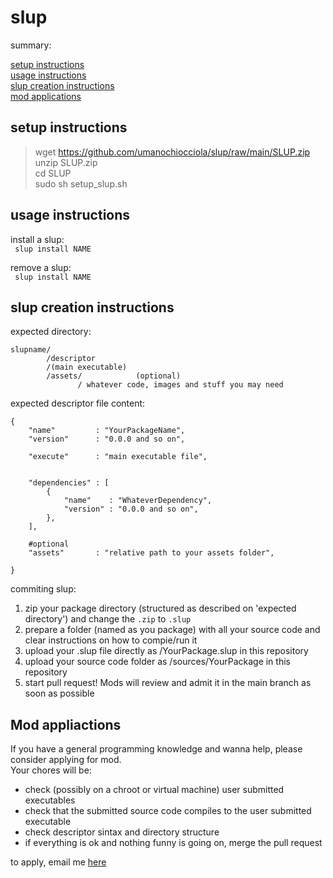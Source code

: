 # slup

summary:</br>

[setup instructions](https://github.com/umanochiocciola/slup#setup-instructions)</br>
[usage instructions](https://github.com/umanochiocciola/slup#usage-instructions)</br>
[slup creation instructions](https://github.com/umanochiocciola/slup#slup-creation-instructions)</br>
[mod applications](https://github.com/umanochiocciola/slup#mod-applications)</br>

## setup instructions

>  wget https://github.com/umanochiocciola/slup/raw/main/SLUP.zip</br>
  unzip SLUP.zip</br>
  cd SLUP</br>
  sudo sh setup_slup.sh</br>


## usage instructions

install a slup:</br>
<code>  slup install NAME</code><br>
 
remove a slup:</br>
<code>  slup install NAME</code><br>

## slup creation instructions

expected directory:</br>
```
slupname/
        /descriptor
        /(main executable)
        /assets/            (optional)
               / whatever code, images and stuff you may need
```

expected descriptor file content:</br>
```
{
    "name"         : "YourPackageName",
    "version"      : "0.0.0 and so on",
    
    "execute"      : "main executable file",
    
    
    "dependencies" : [
        {
            "name"    : "WhateverDependency",
            "version" : "0.0.0 and so on",
        },
    ],
    
    #optional
    "assets"       : "relative path to your assets folder",

}
```
commiting slup:</br>

1. zip your package directory (structured as described on 'expected directory') and change the `.zip` to `.slup`
2. prepare a folder (named as you package) with all your source code and clear instructions on how to compie/run it
3. upload your .slup file directly as /YourPackage.slup in this repository
4. upload your source code folder as /sources/YourPackage in this repository
5. start pull request! Mods will review and admit it in the main branch as soon as possible

## Mod appliactions
  If you have a general programming knowledge and wanna help, please consider applying for mod.</br>
  Your chores will be:
  - check (possibly on a chroot or virtual machine) user submitted executables
  - check that the submitted source code compiles to the user submitted executable
  - check descriptor sintax and directory structure
  - if everything is ok and nothing funny is going on, merge the pull request
  
  to apply, email me [here](lorenzomari22@gmail.com)
  

